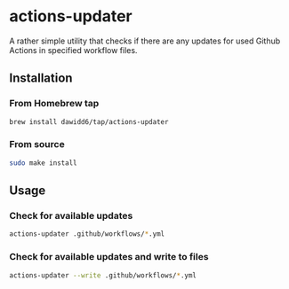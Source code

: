 # actions-updater

A rather simple utility that checks if there are any updates for used Github Actions in specified workflow files.

## Installation

### From Homebrew tap

```sh
brew install dawidd6/tap/actions-updater
```

### From source

```sh
sudo make install
```

## Usage

### Check for available updates

```sh
actions-updater .github/workflows/*.yml
```

### Check for available updates and write to files

```sh
actions-updater --write .github/workflows/*.yml
```
